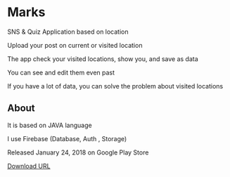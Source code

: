 # Marks

SNS & Quiz Application based on location

Upload your post on current or visited location

The app check your visited locations, show you, and save as data

You can see and edit them even past

If you have a lot of data, you can solve the problem about visited locations

## About

It is based on JAVA language

I use Firebase (Database, Auth , Storage)

Released January 24, 2018 on Google Play Store

[Download URL](https://play.google.com/store/apps/details?id=com.yoon.memoria)
